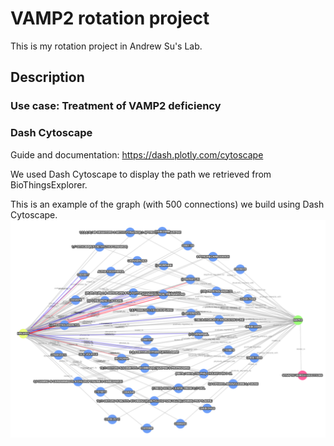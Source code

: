 # VAMP2 rotation project 
This is my rotation project in Andrew Su's Lab.

## Description 
### Use case: Treatment of VAMP2 deficiency

### Dash Cytoscape 
Guide and documentation: https://dash.plotly.com/cytoscape

We used Dash Cytoscape to display the path we retrieved from BioThingsExplorer. 

This is an example  of the graph (with 500 connections) we build using Dash Cytoscape. 
![example](https://github.com/Carolina1396/VAMP2_BTE/blob/cb4eb29b4b8a262a13d17347ff1f233e6a5e7e6e/images/cytoscape_example_500connections.png?raw=true)  
